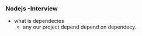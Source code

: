 ###  Nodejs -Interview
  -
    what is dependecies 
      - any our project depend depend on dependecy.
      